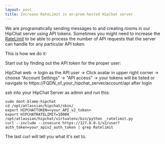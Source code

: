 ```yaml
---
layout: post
title: Increase RateLimit in on-prem hosted HipChat server
---
```


We are programatically sending messages to and creating rooms in our HipChat server using API tokens.
Sometimes you might need to increase the <a href="https://developer.atlassian.com/server/hipchat/hipchat-rest-api-rate-limits/">RateLimit</a> to be able to process the number of API requests that the server can handle for any particular API token.

This is how we do it:

Start out by finding out the API token for the proper user:

HipChat web -> login as the API user -> Click avatar in upper right corner -> choose "Account Settings" -> "API access" -> your tokens will be listed or navigate to https://FQDN_of_your_hipchat_server/account/api after login

ssh into your HipChat Server as admin and run this:
```
sudo dont-blame-hipchat
cd /opt/atlassian/hipchat/sbin/
export HIPCHATTOKEN=<your_API_v2_token>
export HIPCHATRATELIMIT=10000
/opt/atlassian/hipchat/virtualenv/bin/python _ratelimit.py
curl --include --insecure https://127.0.0.1/v2/user?auth_token=your_apiv2_auth_token | grep Ratelimit
```
The last curl will tell you what it's set to.
